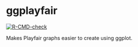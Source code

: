 # ggplayfair
  
<!-- badges: start -->
[![R-CMD-check](https://github.com/DerekStevens99/ggplayfair/actions/workflows/R-CMD-check.yaml/badge.svg)](https://github.com/DerekStevens99/ggplayfair/actions/workflows/R-CMD-check.yaml)
<!-- badges: end -->


Makes Playfair graphs easier to create using ggplot.
